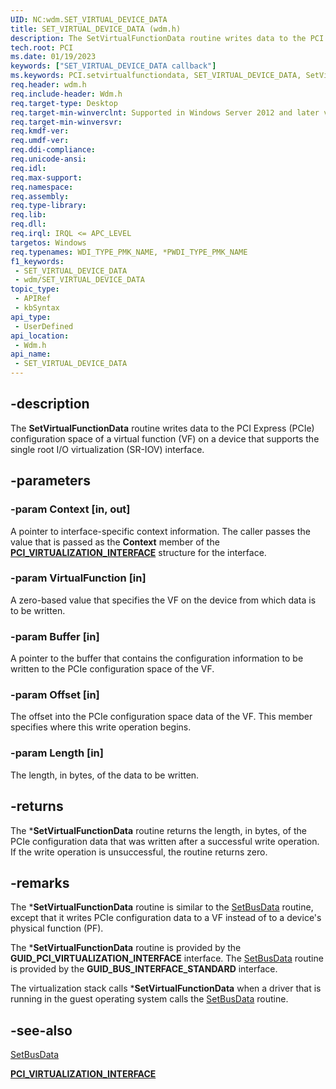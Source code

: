 ```yaml
---
UID: NC:wdm.SET_VIRTUAL_DEVICE_DATA
title: SET_VIRTUAL_DEVICE_DATA (wdm.h)
description: The SetVirtualFunctionData routine writes data to the PCI Express (PCIe) configuration space of a virtual function (VF) on a device that supports the single root I/O virtualization (SR-IOV) interface.
tech.root: PCI
ms.date: 01/19/2023
keywords: ["SET_VIRTUAL_DEVICE_DATA callback"]
ms.keywords: PCI.setvirtualfunctiondata, SET_VIRTUAL_DEVICE_DATA, SetVirtualFunctionData, SetVirtualFunctionData routine, wdm/SetVirtualFunctionData
req.header: wdm.h
req.include-header: Wdm.h
req.target-type: Desktop
req.target-min-winverclnt: Supported in Windows Server 2012 and later versions of Windows.
req.target-min-winversvr: 
req.kmdf-ver: 
req.umdf-ver: 
req.ddi-compliance: 
req.unicode-ansi: 
req.idl: 
req.max-support: 
req.namespace: 
req.assembly: 
req.type-library: 
req.lib: 
req.dll: 
req.irql: IRQL <= APC_LEVEL
targetos: Windows
req.typenames: WDI_TYPE_PMK_NAME, *PWDI_TYPE_PMK_NAME
f1_keywords:
 - SET_VIRTUAL_DEVICE_DATA
 - wdm/SET_VIRTUAL_DEVICE_DATA
topic_type:
 - APIRef
 - kbSyntax
api_type:
 - UserDefined
api_location:
 - Wdm.h
api_name:
 - SET_VIRTUAL_DEVICE_DATA
---
```


## -description

The **SetVirtualFunctionData** routine writes data to the PCI Express (PCIe) configuration space of a virtual function (VF) on a device that supports the single root I/O virtualization (SR-IOV) interface.

## -parameters

### -param Context [in, out]

A pointer to interface-specific context information. The caller passes the value that is passed as the **Context** member of the [**PCI_VIRTUALIZATION_INTERFACE**](ns-wdm-pci_virtualization_interface.md) structure for the interface.

### -param VirtualFunction [in]

A zero-based value that specifies the VF on the device from which data is to be written.

### -param Buffer [in]

A pointer to the buffer that contains the configuration information to be written to the PCIe configuration space of the VF.

### -param Offset [in]

The offset into the PCIe configuration space data of the VF. This member specifies where this write operation begins.

### -param Length [in]

The length, in bytes, of the data to be written.

## -returns

The ***SetVirtualFunctionData** routine returns the length, in bytes, of the PCIe configuration data that was written after a successful write operation. If the write operation is unsuccessful, the routine returns zero.

## -remarks

The ***SetVirtualFunctionData** routine is similar to the [SetBusData](nc-wdm-get_set_device_data.md) routine, except that it writes PCIe configuration data to a VF instead of to a device's physical function (PF).

The ***SetVirtualFunctionData** routine is provided by the **GUID_PCI_VIRTUALIZATION_INTERFACE** interface. The [SetBusData](nc-wdm-get_set_device_data.md) routine is provided by the **GUID_BUS_INTERFACE_STANDARD** interface.

The virtualization stack calls ***SetVirtualFunctionData** when a driver that is running in the guest operating system calls the [SetBusData](nc-wdm-get_set_device_data.md) routine.

## -see-also

[SetBusData](nc-wdm-get_set_device_data.md)

[**PCI_VIRTUALIZATION_INTERFACE**](ns-wdm-pci_virtualization_interface.md)
